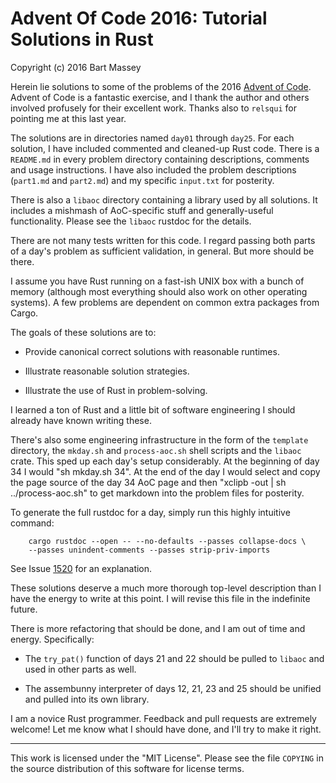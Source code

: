 # Advent Of Code 2016: Tutorial Solutions in Rust
Copyright (c) 2016 Bart Massey

Herein lie solutions to some of the problems of the 2016
[Advent of Code](http://adventofcode.com). Advent of Code is
a fantastic exercise, and I thank the author and others
involved profusely for their excellent work. Thanks also to
`relsqui` for pointing me at this last year.

The solutions are in directories named `day01` through
`day25`. For each solution, I have included commented and
cleaned-up Rust code. There is a `README.md` in every
problem directory containing descriptions, comments and
usage instructions. I have also included the problem
descriptions (`part1.md` and `part2.md`) and my specific
`input.txt` for posterity.

There is also a `libaoc` directory containing a library used
by all solutions. It includes a mishmash of AoC-specific
stuff and generally-useful functionality. Please see the
`libaoc` rustdoc for the details.

There are not many tests written for this code. I regard
passing both parts of a day's problem as sufficient
validation, in general.  But more should be there.

I assume you have Rust running on a fast-ish UNIX box with a
bunch of memory (although most everything should also work
on other operating systems).  A few problems are dependent
on common extra packages from Cargo.

The goals of these solutions are to:

* Provide canonical correct solutions with reasonable
  runtimes.

* Illustrate reasonable solution strategies.

* Illustrate the use of Rust in problem-solving.

I learned a ton of Rust and a little bit of software
engineering I should already have known writing these.

There's also some engineering infrastructure in the form of
the `template` directory, the `mkday.sh` and
`process-aoc.sh` shell scripts and the `libaoc` crate.  This
sped up each day's setup considerably. At the beginning of
day 34 I would "sh mkday.sh 34". At the end of the day I
would select and copy the page source of the day 34 AoC page
and then "xclipb -out | sh ../process-aoc.sh" to get
markdown into the problem files for posterity.

To generate the full rustdoc for a day, simply run this
highly intuitive command:

        cargo rustdoc --open -- --no-defaults --passes collapse-docs \
        --passes unindent-comments --passes strip-priv-imports

See Issue
[1520](https://github.com/rust-lang/cargo/issues/1520)
for an explanation.

These solutions deserve a much more thorough top-level
description than I have the energy to write at this point.
I will revise this file in the indefinite future.

There is more refactoring that should be done, and I am
out of time and energy. Specifically:

* The `try_pat()` function of days 21 and 22 should be
  pulled to `libaoc` and used in other parts as well.

* The assembunny interpreter of days 12, 21, 23 and 25
  should be unified and pulled into its own library.

I am a novice Rust programmer. Feedback and pull requests
are extremely welcome! Let me know what I should have done,
and I'll try to make it right.


---

This work is licensed under the "MIT License".  Please see
the file `COPYING` in the source distribution of this software
for license terms.
